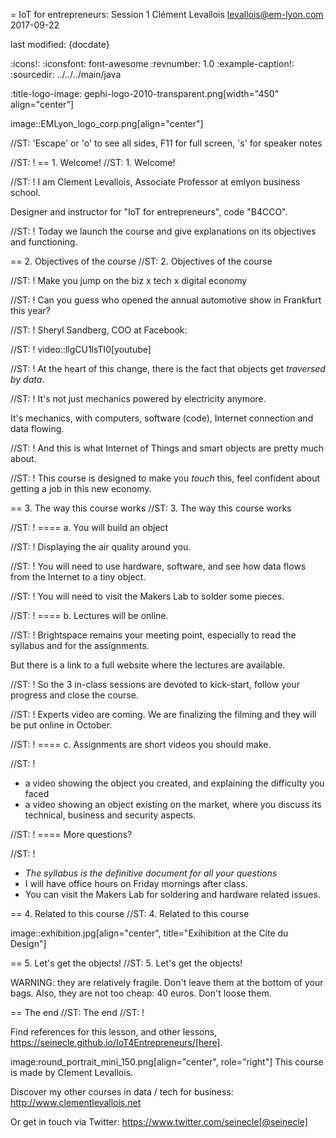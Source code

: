 = IoT for entrepreneurs: Session 1
Clément Levallois <levallois@em-lyon.com>
2017-09-22

last modified: {docdate}

:icons!:
:iconsfont:   font-awesome
:revnumber: 1.0
:example-caption!:
:sourcedir: ../../../main/java

:title-logo-image: gephi-logo-2010-transparent.png[width="450" align="center"]

image::EMLyon_logo_corp.png[align="center"]

//ST: 'Escape' or 'o' to see all sides, F11 for full screen, 's' for speaker notes


//ST: !
== 1. Welcome!
//ST: 1. Welcome!


//ST: !
I am Clement Levallois, Associate Professor at emlyon business school.

Designer and instructor for "IoT for entrepreneurs", code "B4CCO".

//ST: !
Today we launch the course and give explanations on its objectives and functioning.

== 2. Objectives of the course
//ST: 2. Objectives of the course

//ST: !
Make you jump on the biz x tech x digital economy

//ST: !
Can you guess who opened the annual automotive show in Frankfurt this year?

//ST: !
Sheryl Sandberg, COO at Facebook:

//ST: !
video::llgCU1lsTI0[youtube]

//ST: !
At the heart of this change, there is the fact that objects get *traversed by data*.

//ST: !
It's not just mechanics powered by electricity anymore.

It's mechanics, with computers, software (code), Internet connection and data flowing.

//ST: !
And this is what Internet of Things and smart objects are pretty much about.

//ST: !
This course is designed to make you *touch* this, feel confident about getting a job in this new economy.

== 3. The way this course works
//ST: 3. The way this course works

//ST: !
==== a. You will build an object

//ST: !
Displaying the air quality around you.

//ST: !
You will need to use hardware, software, and see how data flows from the Internet to a tiny object.

//ST: !
You will need to visit the Makers Lab to solder some pieces.

//ST: !
==== b. Lectures will be online.

//ST: !
Brightspace remains your meeting point, especially to read the syllabus and for the assignments.

But there is a link to a full website where the lectures are available.

//ST: !
So the 3 in-class sessions are devoted to kick-start, follow your progress and close the course.

//ST: !
Experts video are coming. We are finalizing the filming and they will be put online in October.

//ST: !
==== c. Assignments are short videos you should make.

//ST: !
- a video showing the object you created, and explaining the difficulty you faced
- a video showing an object existing on the market, where you discuss its technical, business and security aspects.

//ST: !
==== More questions?

//ST: !
- *The syllabus is the definitive document for all your questions*
- I will have office hours on Friday mornings after class.
- You can visit the Makers Lab for soldering and hardware related issues.

== 4. Related to this course
//ST: 4. Related to this course

image::exhibition.jpg[align="center", title="Exihibition at the Cite du Design"]



== 5. Let's get the objects!
//ST: 5. Let's get the objects!

WARNING: they are relatively fragile. Don't leave them at the bottom of your bags. Also, they are not too cheap: 40 euros. Don't loose them.



== The end
//ST: The end
//ST: !

Find references for this lesson, and other lessons, https://seinecle.github.io/IoT4Entrepreneurs/[here].

image:round_portrait_mini_150.png[align="center", role="right"]
This course is made by Clement Levallois.

Discover my other courses in data / tech for business: http://www.clementlevallois.net

Or get in touch via Twitter: https://www.twitter.com/seinecle[@seinecle]
